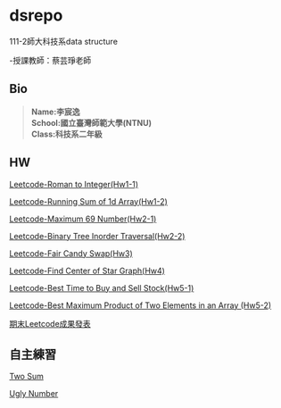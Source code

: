 # dsrepo

111-2師大科技系data structure

-授課教師：蔡芸琤老師

## Bio  
>**Name:李宸逸**  
>**School:國立臺灣師範大學(NTNU)**  
>**Class:科技系二年級**  

## HW 

[Leetcode-Roman to Integer(Hw1-1)](https://youtu.be/N-W8owIbUX4)

[Leetcode-Running Sum of 1d Array(Hw1-2)](https://youtu.be/Wrccv631H0I)

[Leetcode-Maximum 69 Number(Hw2-1)](https://youtu.be/-C-j_RLZ0c4)

[Leetcode-Binary Tree Inorder Traversal(Hw2-2)](https://youtu.be/Z3a_RVUh6SM)

[Leetcode-Fair Candy Swap(Hw3)](https://youtu.be/0wKVKfhBU3I)

[Leetcode-Find Center of Star Graph(Hw4)](https://youtu.be/W440vPYtcjI)

[Leetcode-Best Time to Buy and Sell Stock(Hw5-1)](https://youtu.be/QtVKjzKG8Uk)

[Leetcode-Best Maximum Product of Two Elements in an Array
(Hw5-2)](https://youtu.be/FXpNKMBhVhc)

[期末Leetcode成果發表](https://youtu.be/2IjNNERqt1Y)

## 自主練習

[Two Sum](https://youtu.be/vuM-ge24r-c)

[Ugly Number](https://youtu.be/wzPXNTf8Ino)
